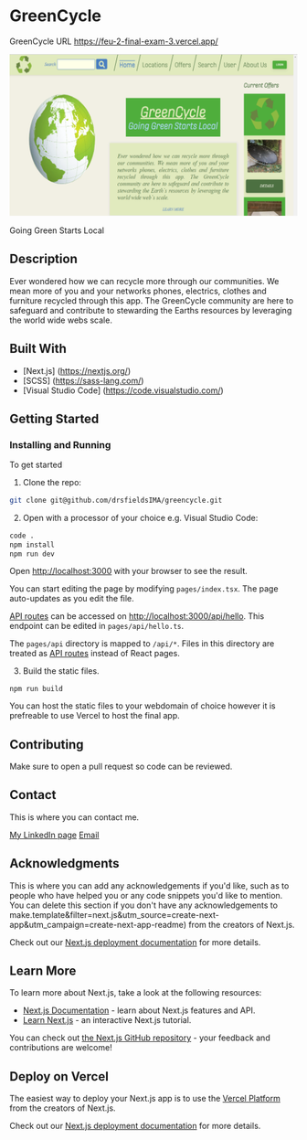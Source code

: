 # GreenCycle

GreenCycle URL https://feu-2-final-exam-3.vercel.app/ 

![](https://github.com/drsfieldsIMA/portfolio/blob/main/public/greencycle_desktop.png)

Going Green Starts Local

## Description

 Ever wondered how we can recycle more through our communities. We mean more of you and your networks phones, electrics, clothes and furniture recycled through this app. The GreenCycle community are here to safeguard and contribute to stewarding the Earths resources by leveraging the world wide webs scale.

## Built With

- [Next.js] (https://nextjs.org/)
- [SCSS] (https://sass-lang.com/)
- [Visual Studio Code] (https://code.visualstudio.com/)

## Getting Started

### Installing and Running

To get started 

1. Clone the repo:

```bash
git clone git@github.com/drsfieldsIMA/greencycle.git
```

2. Open with a processor of your choice e.g. Visual Studio Code:

```
code .
npm install
npm run dev
```

Open [http://localhost:3000](http://localhost:3000) with your browser to see the result.

You can start editing the page by modifying `pages/index.tsx`. The page auto-updates as you edit the file.

[API routes](https://nextjs.org/docs/api-routes/introduction) can be accessed on [http://localhost:3000/api/hello](http://localhost:3000/api/hello). This endpoint can be edited in `pages/api/hello.ts`.

The `pages/api` directory is mapped to `/api/*`. Files in this directory are treated as [API routes](https://nextjs.org/docs/api-routes/introduction) instead of React pages.

3. Build the static files.

```
npm run build 
```

You can host the static files to your webdomain of choice however it is prefreable to use Vercel to host the final app.

## Contributing

Make sure to open a pull request so code can be reviewed.

## Contact

This is where you can contact me.

[My LinkedIn page](https://www.linkedin.com/in/shaun-fields-8293b7a2/)
[Email](drsfieldsIMA@gmail.com)

## Acknowledgments

This is where you can add any acknowledgements if you'd like, such as to people who have helped you or any code snippets you'd like to mention. You can delete this section if you don't have any acknowledgements to make.template&filter=next.js&utm_source=create-next-app&utm_campaign=create-next-app-readme) from the creators of Next.js.

Check out our [Next.js deployment documentation](https://nextjs.org/docs/deployment) for more details.


## Learn More

To learn more about Next.js, take a look at the following resources:

- [Next.js Documentation](https://nextjs.org/docs) - learn about Next.js features and API.
- [Learn Next.js](https://nextjs.org/learn) - an interactive Next.js tutorial.

You can check out [the Next.js GitHub repository](https://github.com/vercel/next.js/) - your feedback and contributions are welcome!

## Deploy on Vercel

The easiest way to deploy your Next.js app is to use the [Vercel Platform](https://vercel.com/new?utm_medium=default-template&filter=next.js&utm_source=create-next-app&utm_campaign=create-next-app-readme) from the creators of Next.js.

Check out our [Next.js deployment documentation](https://nextjs.org/docs/deployment) for more details.
